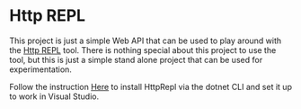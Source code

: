 # Http REPL

This project is just a simple Web API that can be used to play around with the [Http REPL](https://docs.microsoft.com/en-us/aspnet/core/web-api/http-repl) tool. There is nothing special about this project to use the tool, but this is just a simple stand alone project that can be used for experimentation.

Follow the instruction [Here](https://devblogs.microsoft.com/aspnet/httprepl-a-command-line-tool-for-interacting-with-restful-http-services/) to install HttpRepl via the dotnet CLI and set it up to work in Visual Studio.
